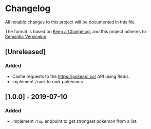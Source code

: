 # Changelog
All notable changes to this project will be documented in this file.

The format is based on [Keep a Changelog](https://keepachangelog.com/en/1.0.0/),
and this project adheres to [Semantic Versioning](https://semver.org/spec/v2.0.0.html).

## [Unreleased]
### Added
- Cache requests to the https://pokeapi.co/ API using Redis.
- Implement `/rank` to rank pokemons

## [1.0.0] - 2019-07-10
### Added
- Implement `/top` endpoint to get strongest pokemon from a list.
